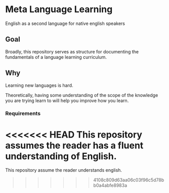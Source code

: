 # Meta Language Learning

English as a second language for native english speakers

## Goal

Broadly, this repository serves as structure for documenting the fundamentals of a language learning curriculum. 

## Why

Learning new languages is hard.

Theoretically, having some understanding of the scope of the knowledge you are trying learn to will help you improve how you learn.

### Requirements

<<<<<<< HEAD
This repository assumes the reader has a fluent understanding of English.
=======
This repository assume the reader understands english.
>>>>>>> 4108c809d63aa06c03f96c5d78bb0a4abfe8983a
